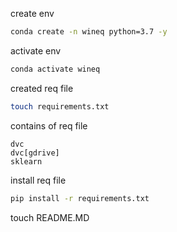 create env
```bash
conda create -n wineq python=3.7 -y
```

activate env
```bash
conda activate wineq
```

created req file
```bash
touch requirements.txt
```
contains of req file
```
dvc
dvc[gdrive]
sklearn
```

install req file
```bash
pip install -r requirements.txt
```

touch README.MD
